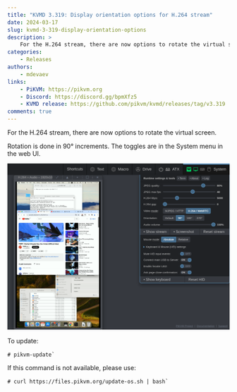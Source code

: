 ```yaml
---
title: "KVMD 3.319: Display orientation options for H.264 stream"
date: 2024-03-17
slug: kvmd-3-319-display-orientation-options
description: >
    For the H.264 stream, there are now options to rotate the virtual screen
categories:
    - Releases
authors:
    - mdevaev
links:
    - PiKVM: https://pikvm.org
    - Discord: https://discord.gg/bpmXfz5
    - KVMD release: https://github.com/pikvm/kvmd/releases/tag/v3.319
comments: true
---
```


For the H.264 stream, there are now options to rotate the virtual screen.

<!-- more -->

Rotation is done in 90° increments. The toggles are in the System menu in the web UI.

![New display orientation options](display-orientation.webp)

To update:

```
# pikvm-update`
```

If this command is not available, please use:

```console
# curl https://files.pikvm.org/update-os.sh | bash`
```